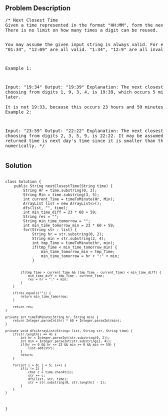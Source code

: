 <!--
<style>
  body { font-family: Arial, sans-serif; }
  .container { max-width: 100%; margin: auto; padding: 10px; }
  .comment-block { background-color: #f9f9f9; padding: 10px; border-left: 5px solid #ccc; max-width: 400px; margin: 20px auto; overflow-wrap: break-word; white-space: pre-wrap; }
  .code-block { background-color: #f4f4f4; padding: 10px; border: 1px solid #ddd; }
</style>
-->

<div class='container'>
<h2>Problem Description</h2>
<div class='comment-block'>
<pre>
/* Next Closest Time
Given a time represented in the format "HH:MM", form the next closest time by reusing the current digits. 
There is no limit on how many times a digit can be reused.

You may assume the given input string is always valid. 
For example, "01:34", "12:09" are all valid. "1:34", "12:9" are all invalid.

Example 1:

Input: "19:34"
Output: "19:39"
Explanation: The next closest time choosing from digits 1, 9, 3, 4, is 19:39, which occurs 5 minutes later.  
It is not 19:33, because this occurs 23 hours and 59 minutes later.
Example 2:

Input: "23:59"
Output: "22:22"
Explanation: The next closest time choosing from digits 2, 3, 5, 9, is 22:22. 
It may be assumed that the returned time is next day's time since it is smaller than the input time numerically.
*/
</pre>
</div>

<h2>Solution</h2>
<div class='code-block'>
<pre><code class='language-java'>
class Solution {
    public String nextClosestTime(String time) {
        String Hr = time.substring(0, 2);
        String Min = time.substring(3, 5);
        int current_Time = timeToMinute(Hr, Min);
        ArrayList<String> list = new ArrayList<>();
        dfs(list, "", time);
        int min_time_diff = 23 * 60 + 59;
        String res = "";
        String min_time_tomorrow = "";
        int min_time_tomorrow_min = 23 * 60 + 59;
        for(String str : list) {
            String hr = str.substring(0, 2);
            String min = str.substring(2, 4);
            int tmp_Time = timeToMinute(hr, min);
            if(tmp_Time < min_time_tomorrow_min) {
                min_time_tomorrow_min = tmp_Time;
                min_time_tomorrow = hr + ":" + min;
            }
            
            if(tmp_Time > current_Time && (tmp_Time - current_Time) < min_time_diff) {
                min_time_diff = tmp_Time - current_Time;
                res = hr + ":" + min;
            }
        }
        
        if(res.equals("")) {
            return min_time_tomorrow;
        }
        
        return res;  
    }
    
    private int timeToMinute(String hr, String min) {
        return Integer.parseInt(hr) * 60 + Integer.parseInt(min);
    }
    
    private void dfs(ArrayList<String> list, String str, String time) {
        if(str.length() == 4) {
            int hr = Integer.parseInt(str.substring(0, 2));
            int min = Integer.parseInt(str.substring(2, 4));
            if(hr >= 0 && hr <= 23 && min >= 0 && min <= 59) {
                list.add(str);
            }
            return;
        }
        
        for(int i = 0; i < 5; i++) {
            if(i != 2) {
                char c = time.charAt(i);
                str += c;
                dfs(list, str, time);
                str = str.substring(0, str.length() - 1);
            }
        }
    }
}</code></pre>
</div>
</div>
